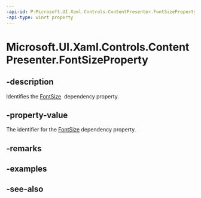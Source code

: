 ```yaml
---
-api-id: P:Microsoft.UI.Xaml.Controls.ContentPresenter.FontSizeProperty
-api-type: winrt property
---
```


<!-- Property syntax
public Windows.UI.Xaml.DependencyProperty FontSizeProperty { get; }
-->

# Microsoft.UI.Xaml.Controls.ContentPresenter.FontSizeProperty

## -description
Identifies the [FontSize](contentpresenter_fontsize.md)  dependency property.

## -property-value
The identifier for the [FontSize](contentpresenter_fontsize.md) dependency property.

## -remarks

## -examples

## -see-also
